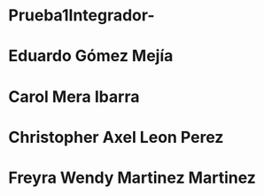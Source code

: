 # Prueba1Integrador-
# Eduardo Gómez Mejía


# Carol Mera Ibarra


# Christopher Axel Leon Perez 


# Freyra Wendy Martinez Martinez 
